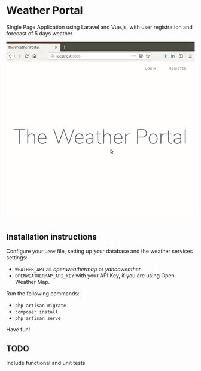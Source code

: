 Weather Portal
==============

Single Page Application using Laravel and Vue.js, with user registration and forecast of 5 days weather.

![weather portal](weather-portal.gif)

Installation instructions
-------------------------

Configure your `.env` file, setting up your database and the weather services settings:

- `WEATHER_API` as *openweathermap* or *yahooweather*
- `OPENWEATHERMAP_API_KEY` with your API Key, if you are using Open Weather Map. 

Run the following commands:

- `php artisan migrate`
- `composer install`
- `php artisan serve`

Have fun!

TODO
----

Include functional and unit tests.
